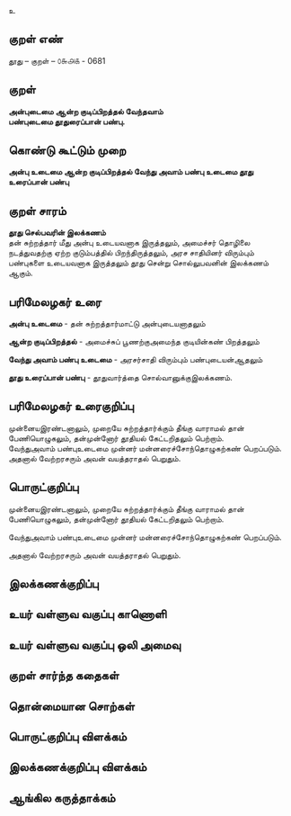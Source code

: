 உ

## குறள் எண் 

தூது – குறள் – ௦௬௮௧ - 0681  

## குறள் 

**அன்புடைமை ஆன்ற குடிப்பிறத்தல் வேந்தவாம்  
பண்புடைமை தூதுரைப்பான் பண்பு.**  

## கொண்டு கூட்டும் முறை

**அன்பு உடைமை ஆன்ற குடிப்பிறத்தல் வேந்து அவாம் பண்பு உடைமை தூது உரைப்பான் பண்பு**

## குறள் சாரம் 

**தூது செல்பவரின் இலக்கணம்**  
தன் சுற்றத்தார் மீது அன்பு உடையவனாக இருத்தலும், அமைச்சர் தொழிலை நடத்துவதற்கு ஏற்ற குடும்பத்தில் பிறந்திருத்தலும், அரச சாதியினர் விரும்பும் பண்புகளை உடையவனாக இருத்தலும் தூது சென்று சொல்லுபவனின் இலக்கணம் ஆகும்.  

## பரிமேலழகர் உரை

**அன்பு உடைமை** - தன் சுற்றத்தார்மாட்டு அன்புடையனாதலும்  

**ஆன்ற குடிப்பிறத்தல்** - அமைச்சுப் பூணற்குஅமைந்த குடியின்கண் பிறத்தலும்  

**வேந்து அவாம் பண்பு உடைமை** - அரசர்சாதி விரும்பும் பண்புடையன்ஆதலும்  

**தூது உரைப்பான் பண்பு** - தூதுவார்த்தை சொல்வானுக்குஇலக்கணம். 

## பரிமேலழகர் உரைகுறிப்பு   

முன்னையஇரண்டனாலும், முறையே சுற்றத்தார்க்கும் தீங்கு வாராமல் தான் பேணியொழுகலும், தன்முன்னோர் தூதியல் கேட்டறிதலும் பெற்றாம்.  
வேந்துஅவாம் பண்புஉடைமை முன்னர் மன்னரைச்சோந்தொழுகற்கண் பெறப்படும்.  
அதனால் வேற்றரசரும் அவன் வயத்தராதல் பெறுதும்.    

## பொருட்குறிப்பு 

முன்னையஇரண்டனாலும், முறையே சுற்றத்தார்க்கும் தீங்கு வாராமல் தான் பேணியொழுகலும், தன்முன்னோர் தூதியல் கேட்டறிதலும் பெற்றாம்.  

வேந்துஅவாம் பண்புஉடைமை முன்னர் மன்னரைச்சோந்தொழுகற்கண் பெறப்படும்.  

அதனால் வேற்றரசரும் அவன் வயத்தராதல் பெறுதும்.   

## இலக்கணக்குறிப்பு  


## உயர் வள்ளுவ வகுப்பு காணொளி


## உயர் வள்ளுவ வகுப்பு ஒலி அமைவு 

 
## குறள் சார்ந்த கதைகள் 


## தொன்மையான சொற்கள்


## பொருட்குறிப்பு விளக்கம்


## இலக்கணக்குறிப்பு விளக்கம்


## ஆங்கில கருத்தாக்கம் 


